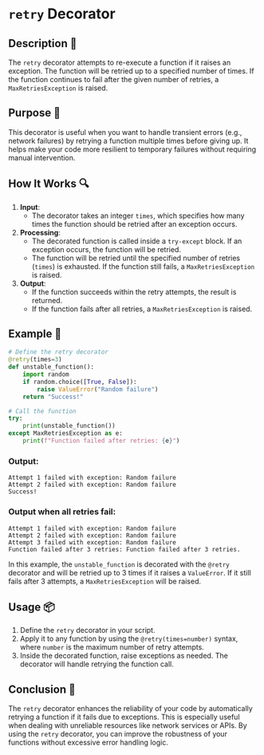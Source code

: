 # `retry` Decorator

## Description 📝

The `retry` decorator attempts to re-execute a function if it raises an exception.
The function will be retried up to a specified number of times. If the function continues to fail after the given number of retries, a `MaxRetriesException` is raised.

## Purpose 🎯

This decorator is useful when you want to handle transient errors (e.g., network failures) by retrying a function multiple times before giving up.
It helps make your code more resilient to temporary failures without requiring manual intervention.

## How It Works 🔍

1. **Input**:
    - The decorator takes an integer `times`, which specifies how many times the function should be retried after an exception occurs.
2. **Processing**:
    - The decorated function is called inside a `try-except` block. If an exception occurs, the function will be retried.
    - The function will be retried until the specified number of retries (`times`) is exhausted. If the function still fails, a `MaxRetriesException` is raised.
3. **Output**:
    - If the function succeeds within the retry attempts, the result is returned.
    - If the function fails after all retries, a `MaxRetriesException` is raised.

## Example 📜

```python
# Define the retry decorator
@retry(times=3)
def unstable_function():
    import random
    if random.choice([True, False]):
        raise ValueError("Random failure")
    return "Success!"

# Call the function
try:
    print(unstable_function())
except MaxRetriesException as e:
    print(f"Function failed after retries: {e}")
```

### Output:

```text
Attempt 1 failed with exception: Random failure
Attempt 2 failed with exception: Random failure
Success!
```

### Output when all retries fail:

```text
Attempt 1 failed with exception: Random failure
Attempt 2 failed with exception: Random failure
Attempt 3 failed with exception: Random failure
Function failed after 3 retries: Function failed after 3 retries.
```

In this example, the `unstable_function` is decorated with the `@retry` decorator and will be retried up to 3 times if it raises a `ValueError`. If it still fails after 3 attempts, a `MaxRetriesException` will be raised.

## Usage 📦

1. Define the `retry` decorator in your script.
2. Apply it to any function by using the `@retry(times=number)` syntax, where `number` is the maximum number of retry attempts.
3. Inside the decorated function, raise exceptions as needed. The decorator will handle retrying the function call.

## Conclusion 🚀

The `retry` decorator enhances the reliability of your code by automatically retrying a function if it fails due to exceptions.
This is especially useful when dealing with unreliable resources like network services or APIs.
By using the `retry` decorator, you can improve the robustness of your functions without excessive error handling logic.
